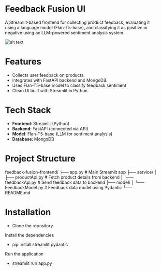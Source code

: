 # Feedback Fusion UI

A Streamlit-based frontend for collecting product feedback, evaluating it using a language model (Flan-T5-base), and classifying it as positive or negative using an LLM-powered sentiment analysis system.

![alt text](image-1.png)

# Features

- Collects user feedback on products.
- Integrates with FastAPI backend and MongoDB.
- Uses Flan-T5-base model to classify feedback sentiment
- Clean UI built with Streamlit in Python.

# Tech Stack

- **Frontend**: Streamlit (Python)
- **Backend**: FastAPI (connected via API)
- **Model**: Flan-T5-base (LLM for sentiment analysis)
- **Database**: MongoDB

# Project Structure

feedback-fusion-frontend/
├── app.py                   # Main Streamlit app
├── service/
│   ├── productApi.py        # Fetch product details from backend
│   └── feedbackApi.py       # Send feedback data to backend
├── model/
│   └── FeedbackModel.py     # Feedback data model using Pydantic
└── README.md


# Installation

- Clone the repository

Install the dependencies
- pip install streamlit pydantic

Run the application
- streamlit run app.py
